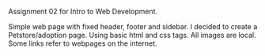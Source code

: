 Assignment 02 for Intro to Web Development.

Simple web page with fixed header, footer and sidebar. 
I decided to create a Petstore/adoption page. 
Using basic html and css tags. All images are local. Some links refer to webpages on the internet. 